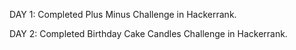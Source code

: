 DAY 1: 
    Completed Plus Minus Challenge in Hackerrank.
    
    
    
    
DAY 2:
    Completed Birthday Cake Candles Challenge in Hackerrank.
